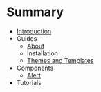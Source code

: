 # Summary

* [Introduction](README.md)
* Guides
   * [About](Docs/en/Guides/about.md)
   * Installation
   * [Themes and Templates](Docs/en/Guides/themes_and_templates.md)
* Components
   * [Alert](Docs/en/Components/alert.md)
* Tutorials

